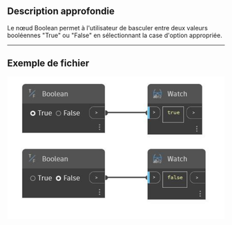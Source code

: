 ## Description approfondie
Le nœud Boolean permet à l'utilisateur de basculer entre deux valeurs booléennes "True" ou "False" en sélectionnant la case d'option appropriée.
___
## Exemple de fichier

![Boolean](./CoreNodeModels.Input.BoolSelector_img.jpg)

